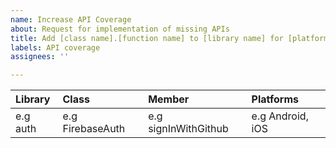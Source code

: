 ```yaml
---
name: Increase API Coverage
about: Request for implementation of missing APIs
title: Add [class name].[function name] to [library name] for [platform names]
labels: API coverage
assignees: ''

---
```


| Library  | Class            | Member               | Platforms        |
|:---------|:-----------------|:---------------------|:-----------------|
| e.g auth | e.g FirebaseAuth | e.g signInWithGithub | e.g Android, iOS |
